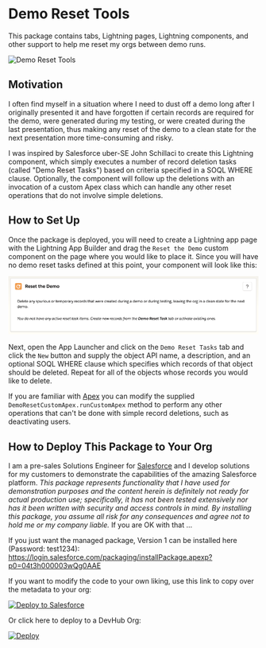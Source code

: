# Demo Reset Tools

This package contains tabs, Lightning pages, Lightning components, and other support to help me reset my orgs between demo runs.

![Demo Reset Tools](images/DemoReset.gif)

## Motivation

I often find myself in a situation where I need to dust off a demo long after I originally presented it and have forgotten if certain records are required for the demo, were generated during my testing, or were created during the last presentation, thus making any reset of the demo to a clean state for the next presentation more time-consuming and risky.

I was inspired by Salesforce uber-SE John Schillaci to create this Lightning component, which simply executes a number of record deletion tasks (called "Demo Reset Tasks") based on criteria specified in a SOQL WHERE clause.  Optionally, the component will follow up the deletions with an invocation of a custom Apex class which can handle any other reset operations that do not involve simple deletions.

## How to Set Up

Once the package is deployed, you will need to create a Lightning app page with the Lightning App Builder and drag the `Reset the Demo` custom component on the page where you would like to place it. Since you will have no demo reset tasks defined at this point, your component will look like this:

![Blank Demo Reset Tools](/images/Blank_Demo_Reset.png)

Next, open the App Launcher and click on the `Demo Reset Tasks` tab and click the `New` button and supply the object API name, a description, and an optional SOQL WHERE clause which specifies which records of that object should be deleted. Repeat for all of the objects whose records you would like to delete.

If you are familiar with [Apex](https://developer.salesforce.com/docs/atlas.en-us.apexcode.meta/apexcode/apex_intro_what_is_apex.htm) you can modify the supplied `DemoResetCustomApex.runCustomApex` method to perform any other operations that can't be done with simple record deletions, such as deactivating users.


## How to Deploy This Package to Your Org

I am a pre-sales Solutions Engineer for [Salesforce](https://www.salesforce.com) and I develop solutions for my customers to demonstrate the capabilities of the amazing Salesforce platform. *This package represents functionality that I have used for demonstration purposes  and the content herein is definitely not ready for actual production use; specifically, it has not been tested extensively nor has it been written with security and access controls in mind. By installing this package, you assume all risk for any consequences and agree not to hold me or my company liable.*  If you are OK with that ...


If you just want the managed package, Version 1 can be installed here (Password: test1234): https://login.salesforce.com/packaging/installPackage.apexp?p0=04t3h000003wQg0AAE


If you want to modify the code to your own liking, use this link to copy over the metadata to your org:

<a href="https://githubsfdeploy.herokuapp.com">
  <img alt="Deploy to Salesforce"
       src="https://raw.githubusercontent.com/afawcett/githubsfdeploy/master/src/main/webapp/resources/img/deploy.png">
</a>

Or click here to deploy to a DevHub Org:

[![Deploy](https://deploy-to-sfdx.com/dist/assets/images/DeployToSFDX.svg)](https://deploy-to-sfdx.com)

